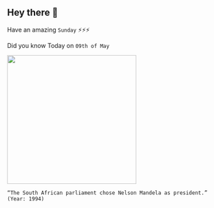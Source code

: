 ## Hey there 👋
Have an amazing `Sunday` ⚡⚡⚡

Did you know Today on `09th of May`
 
 [<img src="https://www.gannett-cdn.com/-mm-/393c76255467a1e05af304f8a802ebda19ffcbc3/c=0-114-2200-1352/local/-/media/Cincinnati/2014/05/20/ap090602098070.jpg?width=2560" width="300" />](https://eu.cincinnati.com/story/news/2019/05/09/today-history-may-9-nelson-mandela-first-black-president-south-africa/1150611001/) 
 ```
“The South African parliament chose Nelson Mandela as president.” (Year: 1994)
```
